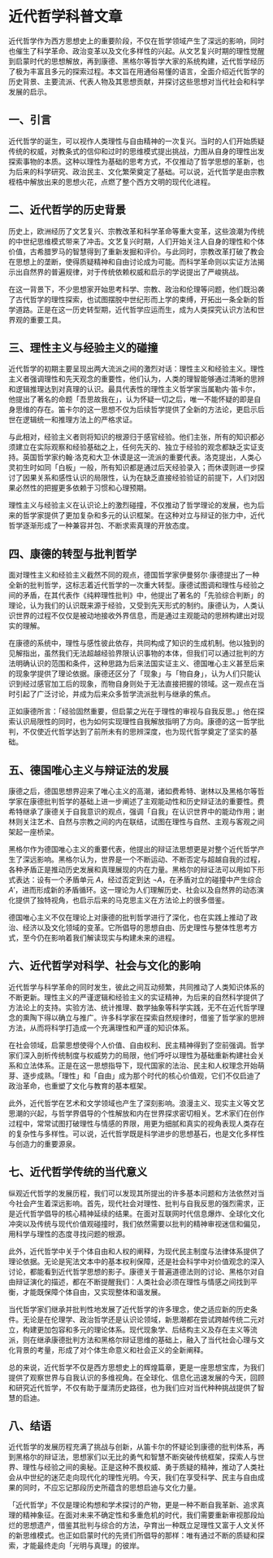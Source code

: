# 近代哲学科普文章

近代哲学作为西方思想史上的重要阶段，不仅在哲学领域产生了深远的影响，同时也催生了科学革命、政治变革以及文化多样性的兴起。从文艺复兴时期的理性觉醒到启蒙时代的思想解放，再到康德、黑格尔等哲学大家的系统构建，近代哲学经历了极为丰富且多元的探索过程。本文旨在用通俗易懂的语言，全面介绍近代哲学的历史背景、主要流派、代表人物及其思想贡献，并探讨这些思想对当代社会和科学发展的启示。

## 一、引言

近代哲学的诞生，可以视作人类理性与自由精神的一次复兴。当时的人们开始质疑传统的权威，对教条式的信仰和过时的思维模式提出挑战，力图从自身的理性出发探索事物的本质。这种以理性为基础的思考方式，不仅推动了哲学思想的革新，也为后来的科学研究、政治民主、文化繁荣奠定了基础。可以说，近代哲学是由宗教桎梏中解放出来的思想火花，点燃了整个西方文明的现代化进程。

## 二、近代哲学的历史背景

历史上，欧洲经历了文艺复兴、宗教改革和科学革命等重大变革，这些浪潮为传统的中世纪思维模式带来了冲击。文艺复兴时期，人们开始关注人自身的理性和个体价值，古希腊罗马的智慧得到了重新发掘和评价。与此同时，宗教改革打破了教会在思想上的垄断，使得质疑精神和自由讨论成为可能。而科学革命则以实证方法揭示出自然界的普遍规律，对于传统依赖权威和启示的学说提出了严峻挑战。

在这一背景下，不少思想家开始思考科学、宗教、政治和伦理等问题，他们既沿袭了古代哲学的理性探索，也试图摆脱中世纪形而上学的束缚，开拓出一条全新的哲学道路。正是在这一历史转型期，近代哲学应运而生，成为人类探究认识方法和世界观的重要工具。

## 三、理性主义与经验主义的碰撞

近代哲学的初期主要呈现出两大流派之间的激烈对话：理性主义和经验主义。理性主义者强调理性和先天观念的重要性，他们认为，人类的理智能够通过清晰的思辨和逻辑推理达到对真理的认识。最具代表性的理性主义哲学家当属勒内·笛卡尔，他提出了著名的命题「吾思故我在」，认为怀疑一切之后，唯一不能怀疑的即是自身思维的存在。笛卡尔的这一思想不仅为后续哲学提供了全新的方法论，更启示后世在逻辑统一和推理方法上的严格求证。

与此相对，经验主义者则将知识的根源归于感官经验。他们主张，所有的知识都必须建立在实际观察和经验基础之上，任何先天的、独立于经验的观念都缺乏实证支持。英国哲学家约翰·洛克和大卫·休谟是这一流派的重要代表。洛克提出，人类心灵初生时如同「白板」一般，所有知识都是通过后天经验录入；而休谟则进一步探讨了因果关系和感性认识的局限性，认为在缺乏直接经验验证的前提下，人们对因果必然性的把握更多依赖于习惯和心理预期。

理性主义与经验主义在认识论上的激烈碰撞，不仅推动了哲学理论的发展，也为后来的哲学家提供了更加复杂和多元的认识框架。在这种对立与辩证的张力中，近代哲学逐渐形成了一种兼容并包、不断求索真理的开放态度。

## 四、康德的转型与批判哲学

面对理性主义和经验主义截然不同的观点，德国哲学家伊曼努尔·康德提出了一种全新的批判哲学，这标志着近代哲学的一次重大转型。康德试图调和理性与经验之间的矛盾，在其代表作《纯粹理性批判》中，他提出了著名的「先验综合判断」的理论，认为我们的认识既来源于经验，又受到先天形式的制约。康德认为，人类认识世界的过程不仅仅是被动地接收外界信息，而是通过主观能动的思辨构建出对现实的理解。

在康德的系统中，理性与感性彼此依存，共同构成了知识的生成机制。他以独到的见解指出，虽然我们无法超越经验界限认识事物的本体，但我们可以通过批判的方法明确认识的范围和条件，这种思路为后来法国实证主义、德国唯心主义甚至后来的现象学提供了理论依据。康德还区分了「现象」与「物自身」，认为人们只能认识到经过感官加工后的现象，而物自身则处于无法直接把握的领域。这一观点在当时引起了广泛讨论，并成为后来众多哲学流派批判与继承的焦点。

正如康德所言：「经验固然重要，但启蒙之光在于理性的审视与自我反思。」他在探索认识局限性的同时，也为如何实现理性自我解放指明了方向。康德的这一哲学批判，不仅使近代哲学达到了前所未有的思辨深度，也为现代哲学奠定了坚实的基础。

## 五、德国唯心主义与辩证法的发展

康德之后，德国思想界迎来了唯心主义的高潮，诸如费希特、谢林以及黑格尔等哲学家在康德批判哲学的基础上进一步阐述了主观能动性和历史辩证法的重要性。费希特继承了康德关于自我意识的观点，强调「自我」在认识世界中的能动作用；谢林则关注艺术、自然与宗教之间的内在联结，试图在理性与自然、主观与客观之间架起一座桥梁。

黑格尔作为德国唯心主义的重要代表，他提出的辩证法思想更是对整个近代哲学产生了深远影响。黑格尔认为，世界是一个不断运动、不断否定与超越自我的过程，各种矛盾正是推动历史发展和真理展现的内在力量。黑格尔的辩证法可以用如下形式表达：设有一个矛盾单元 $A$，经过否定到达 $\neg A$，在矛盾对立的碰撞中产生综合 $A'$，进而形成新的矛盾循环。这一理论为人们理解历史、社会以及自然界的动态演化提供了独特视角，也启示后来的马克思主义在方法论上的很多借鉴。

德国唯心主义不仅在理论上对康德的批判哲学进行了深化，也在实践上推动了政治、经济以及文化领域的变革。它所倡导的思想自由、历史理性与整体性思考方式，至今仍在影响着我们解读现实与构建未来的进程。

## 六、近代哲学对科学、社会与文化的影响

近代哲学与科学革命的同时发生，彼此之间互动频繁，共同推动了人类知识体系的不断更新。理性主义的严谨逻辑和经验主义的实证精神，为后来的自然科学提供了方法论上的支持。实验方法、统计推理、数学抽象等科学实践，无不在近代哲学理念的熏陶下得以确立与推广。许多科学家在探索自然规律时，借鉴了哲学家的思辨方法，从而将科学打造成一个充满理性和严谨的知识体系。

在社会领域，启蒙思想使得个人价值、自由权利、民主精神得到了空前强调。哲学家们深入剖析传统制度与权威势力的局限，他们呼吁以理性为基础重新构建社会关系和立法体系。正是在这一思想指导下，现代国家的法治、民主和人权理念开始萌芽、逐步成熟。「理性」和「自由」成为那个时代的核心价值观，它们不仅启迪了政治革命，也重塑了文化与教育的基本框架。

此外，近代哲学在艺术和文学领域也产生了深刻影响。浪漫主义、现实主义等文艺思潮的兴起，与哲学界倡导的个性解放和内在世界探求密切相关。艺术家们在创作过程中，常常试图打破理性与情感的界限，用更为细腻和真实的视角表现人类存在的复杂性与多样性。可以说，近代哲学既是科学进步的思想基石，也是文化多样性与创造力的重要源泉。

## 七、近代哲学传统的当代意义

纵观近代哲学的发展历程，我们可以发现其所提出的许多基本问题和方法依然对当今社会产生着深远影响。首先，现代社会对理性、批判与自我反思的强烈需求，正是近代哲学倡导的核心精神延续的结果。在面对互联网时代信息爆炸、全球化文化冲突以及传统与现代价值观碰撞时，我们依然需要以批判的精神审视迷信和偏见，用科学与理性的态度寻找问题的根源。

此外，近代哲学中关于个体自由和人权的阐释，为现代民主制度与法律体系提供了理论依据。无论是宪法文本中的基本权利保障，还是社会科学中对价值观念的深入讨论，都能看到近代哲学思想的影子。康德关于普遍道德法则的讨论、黑格尔对自由辩证演化的描述，都在不断提醒我们：人类社会必须在理性与情感之间找到平衡，才能既保障个体自由，又实现整体和谐发展。

当代哲学家们继承并批判性地发展了近代哲学的许多理念，使之适应新的历史条件。无论是在伦理学、政治哲学还是认识论领域，新思潮都在尝试跨越传统二元对立，构建更加包容和多元的理论体系。现代现象学、后结构主义及存在主义等流派，则在继承康德批判方法和黑格尔辩证思维的基础上，融入了当代社会心理与文化背景的考量，形成了对个体生命意义和社会正义的全新阐释。

总的来说，近代哲学不仅是西方思想史上的辉煌篇章，更是一座思想宝库，为我们提供了观察世界与自我认识的多维视角。在全球化、信息化迅速发展的今天，回顾和研究近代哲学，不仅有助于厘清历史路径，也为我们应对当代种种挑战提供了智慧的启迪。

## 八、结语

近代哲学的发展历程充满了挑战与创新，从笛卡尔的怀疑论到康德的批判体系，再到黑格尔的辩证法，思想家们以无比的勇气和智慧不断突破传统框架，探索人与世界、理性与经验之间的奥秘。正是这种不畏权威、勇于质疑的精神，推动了人类社会从中世纪的迷茫走向现代化的理性光明。今天，我们在享受科学、民主与自由成果的同时，不应忘记那段历史所蕴含的思想启迪与文化力量。

「近代哲学」不仅是理论构想和学术探讨的产物，更是一种不断自我革新、追求真理的精神象征。在面对未来不确定性和多重危机的时代，我们需要重新审视那段灿烂的思想遗产，借鉴其批判与综合的方法，孕育出一种既立足理性又富于人文关怀的新思维模式。也正如启蒙时代的先贤们所倡导的那样：唯有通过不断的质疑和探索，才能最终走向「光明与真理」的彼岸。